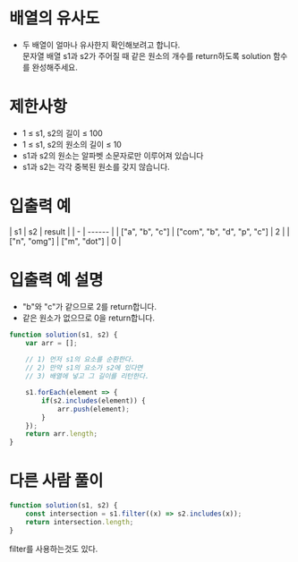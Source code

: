 # 배열의 유사도
- 두 배열이 얼마나 유사한지 확인해보려고 합니다.  
문자열 배열 s1과 s2가 주어질 때 같은 원소의 개수를 return하도록 solution 함수를 완성해주세요.



# 제한사항
- 1 ≤ s1, s2의 길이 ≤ 100
- 1 ≤ s1, s2의 원소의 길이 ≤ 10
- s1과 s2의 원소는 알파벳 소문자로만 이루어져 있습니다
- s1과 s2는 각각 중복된 원소를 갖지 않습니다.


# 입출력 예
| s1 | s2 | result |
| - | ------ |
| ["a", "b", "c"] | ["com", "b", "d", "p", "c"]	 | 2 |
| ["n", "omg"] | ["m", "dot"] | 0 |

# 입출력 예 설명
- "b"와 "c"가 같으므로 2를 return합니다.
- 같은 원소가 없으므로 0을 return합니다.

```javascript
function solution(s1, s2) {
    var arr = [];
    
    // 1) 먼저 s1의 요소를 순환한다.
    // 2) 만약 s1의 요소가 s2에 있다면
    // 3) 배열에 넣고 그 길이를 리턴한다.

    s1.forEach(element => {
        if(s2.includes(element)) {
            arr.push(element);
        }
    });
    return arr.length;
}
```

# 다른 사람 풀이
```javascript
function solution(s1, s2) {
    const intersection = s1.filter((x) => s2.includes(x));
    return intersection.length;
}
```
filter를 사용하는것도 있다.
